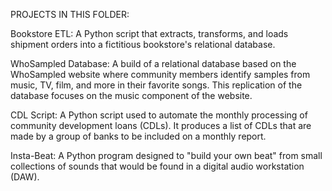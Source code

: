 PROJECTS IN THIS FOLDER:

Bookstore ETL: A Python script that extracts, transforms, and loads shipment orders into a fictitious bookstore's relational database.

WhoSampled Database: A build of a relational database based on the WhoSampled website where community members identify samples from music, TV, film, and more in their favorite songs. This replication of the database focuses on the music component of the website.

CDL Script: A Python script used to automate the monthly processing of community development loans (CDLs). It produces a list of CDLs that are made by a group of banks to be included on a monthly report.

Insta-Beat: A Python program designed to "build your own beat" from small collections of sounds that would be found in a digital audio workstation (DAW).
